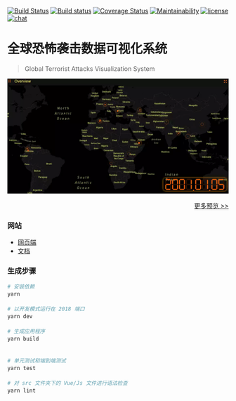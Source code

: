 
[![Build Status](https://travis-ci.org/CS-Tao/GTD-Visualization.svg?branch=master)](https://travis-ci.org/CS-Tao/GTD-Visualization)
[![Build status](https://ci.appveyor.com/api/projects/status/2fv7nefk6ojj509y?svg=true)](https://ci.appveyor.com/project/CS-Tao/gtd-visualization)
[![Coverage Status](https://coveralls.io/repos/github/CS-Tao/GTD-Visualization/badge.svg?branch=master)](https://coveralls.io/github/CS-Tao/GTD-Visualization?branch=master)
[![Maintainability](https://api.codeclimate.com/v1/badges/763357d477b76079a3b6/maintainability)](https://codeclimate.com/github/CS-Tao/GTD-Visualization/maintainability)
[![license](https://img.shields.io/badge/license-MIT-yellow.svg)](https://opensource.org/licenses/MIT)
[![chat](https://img.shields.io/badge/chat-github%20issues-blue.svg)](https://github.com/CS-Tao/GTD-Visualization/issues)

# 全球恐怖袭击数据可视化系统

> Global Terrorist Attacks Visualization System

![Overview](https://github.com/CS-Tao/github-content/raw/master/contents/github/GTD/1.webp)
<p align="right"><a href="https://home.cs-tao.cc/GTD-Visualization/docs/preview/">更多预览 >></a></p>

### 网站

- [网页端](https://home.cs-tao.cc/GTD-Visualization/web)
- [文档](https://home.cs-tao.cc/GTD-Visualization/docs)

### 生成步骤

``` bash
# 安装依赖
yarn

# 以开发模式运行在 2018 端口
yarn dev

# 生成应用程序
yarn build


# 单元测试和端到端测试
yarn test

# 对 src 文件夹下的 Vue/Js 文件进行语法检查
yarn lint

```
